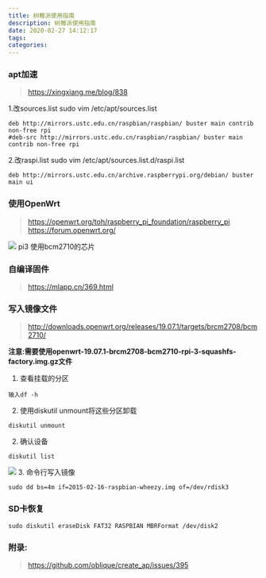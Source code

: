 ```yaml
---
title: 树莓派使用指南
description: 树莓派使用指南
date: 2020-02-27 14:12:17
tags:
categories:
---
```

### apt加速
> https://xingxiang.me/blog/838

1.改sources.list
sudo vim /etc/apt/sources.list
```shell
deb http://mirrors.ustc.edu.cn/raspbian/raspbian/ buster main contrib non-free rpi
#deb-src http://mirrors.ustc.edu.cn/raspbian/raspbian/ buster main contrib non-free rpi
```
2.改raspi.list
sudo vim /etc/apt/sources.list.d/raspi.list
```shell
deb http://mirrors.ustc.edu.cn/archive.raspberrypi.org/debian/ buster main ui
```

### 使用OpenWrt
>https://openwrt.org/toh/raspberry_pi_foundation/raspberry_pi
>https://forum.openwrt.org/

![](http://q68vqxb8c.bkt.clouddn.com/2020_02_27_shu-mei-pai-shi-yong-zhi-nan/20200227051910739.png)
pi3 使用bcm2710的芯片

### 自编译固件
>https://mlapp.cn/369.html

### 写入镜像文件
>http://downloads.openwrt.org/releases/19.07.1/targets/brcm2708/bcm2710/

**注意:需要使用openwrt-19.07.1-brcm2708-bcm2710-rpi-3-squashfs-factory.img.gz文件**
1. 查看挂载的分区
```shell
输入df -h
```
2. 使用diskutil unmount将这些分区卸载
```shell
diskutil unmount
```
2. 确认设备
```shell
diskutil list
```
![](http://q68vqxb8c.bkt.clouddn.com/2020_02_27_shu-mei-pai-shi-yong-zhi-nan/20200227070112741.png)
3. 命令行写入镜像
```shell
sudo dd bs=4m if=2015-02-16-raspbian-wheezy.img of=/dev/rdisk3
```
### SD卡恢复
```shell
sudo diskutil eraseDisk FAT32 RASPBIAN MBRFormat /dev/disk2
```
### 附录:
> https://github.com/oblique/create_ap/issues/395




